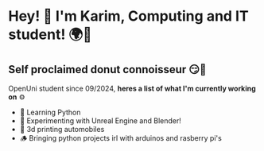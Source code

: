 # Hey! 👋 I'm Karim, Computing and IT student! 🌍🫰


## Self proclaimed donut connoisseur 😏🍩

OpenUni student since 09/2024, **heres a list of what I'm currently working on** ⚙️

- 📖 Learning Python 
- 🔎 Experimenting with Unreal Engine and Blender!
- 🔮 3d printing automobiles
- 🪵 Bringing python projects irl with arduinos and rasberry pi's

<!--
**karimrhmn/karimrhmn** is a ✨ _special_ ✨ repository because its `README.md` (this file) appears on your GitHub profile.

Here are some ideas to get you started:

- 🔭 I’m currently working on ... 
- 🌱 I’m currently learning ...
- 👯 I’m looking to collaborate on ...
- 🤔 I’m looking for help with ...
- 💬 Ask me about ...
- 📫 How to reach me: ...
- 😄 Pronouns: ...
- ⚡ Fun fact: ...
-->
